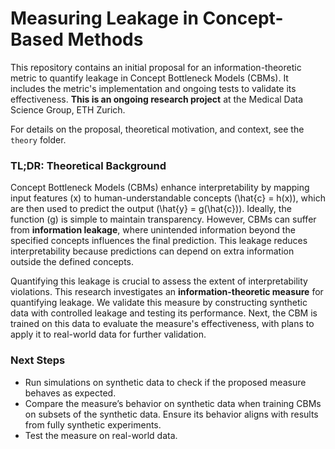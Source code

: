 # Measuring Leakage in Concept-Based Methods

This repository contains an initial proposal for an information-theoretic metric to quantify leakage in Concept Bottleneck Models (CBMs). It includes the metric's implementation and ongoing tests to validate its effectiveness. **This is an ongoing research project** at the Medical Data Science Group, ETH Zurich.

For details on the proposal, theoretical motivation, and context, see the `theory` folder.

### TL;DR: Theoretical Background

Concept Bottleneck Models (CBMs) enhance interpretability by mapping input features \(x\) to human-understandable concepts \(\hat{c} = h(x)\), which are then used to predict the output \(\hat{y} = g(\hat{c})\). Ideally, the function \(g\) is simple to maintain transparency. However, CBMs can suffer from **information leakage**, where unintended information beyond the specified concepts influences the final prediction. This leakage reduces interpretability because predictions can depend on extra information outside the defined concepts.

Quantifying this leakage is crucial to assess the extent of interpretability violations. This research investigates an **information-theoretic measure** for quantifying leakage. We validate this measure by constructing synthetic data with controlled leakage and testing its performance. Next, the CBM is trained on this data to evaluate the measure's effectiveness, with plans to apply it to real-world data for further validation.

### Next Steps

- Run simulations on synthetic data to check if the proposed measure behaves as expected.
- Compare the measure’s behavior on synthetic data when training CBMs on subsets of the synthetic data. Ensure its behavior aligns with results from fully synthetic experiments.
- Test the measure on real-world data.
